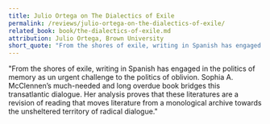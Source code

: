 ```yaml
---
title: Julio Ortega on The Dialectics of Exile
permalink: /reviews/julio-ortega-on-the-dialectics-of-exile/
related_book: book/the-dialectics-of-exile.md
attribution: Julio Ortega, Brown University
short_quote: "From the shores of exile, writing in Spanish has engaged in the politics of memory as un urgent challenge to the politics of oblivion. Sophia A. McClennen’s much-needed and long overdue book bridges this transatlantic dialogue."
---
```

"From the shores of exile, writing in Spanish has engaged in the politics of memory as un urgent challenge to the politics of oblivion. Sophia A. McClennen’s much-needed and long overdue book bridges this transatlantic dialogue. Her analysis proves that these literatures are a revision of reading that moves literature from a monological archive towards the unsheltered territory of radical dialogue."

